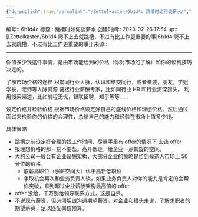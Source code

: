 ```yaml
---
{"dg-publish":true,"permalink":"/Zettelkasten/6b1d4c 跳槽时如何谈薪水/","dgPassFrontmatter":true}
---
```


编号:: 6b1d4c
标题:: 跳槽时如何谈薪水
创建时间:: 2023-02-26 17:54
up:: [[Zettelkasten/6b1d4 爬不上去就跳槽，不过有比工作更重要的事\|6b1d4 爬不上去就跳槽，不过有比工作更重要的事]]
来源:: 

---

你值多少钱这件事情，是由市场能给到的价格（你对市场的了解）和你的谈判技巧决定的。

了解市场价格的途径
积累同行业人脉，认识和结交同行，或者亲戚，朋友，学姐学长，老师等人脉资源 链接行业薪酬专家，比如同行业 HR 和行业资深猎头。 利用搜索渠道，比如前程无忧，智联招聘，知乎等等……

设定价格并检验价格
根据市场价格设定好自己的底线价格和理想价格。然后通过面试来检验你的价格的合理性，总结自己的能力和经验在市场上值多少钱。

具体策略
- 跳槽之前设定好合理的找工作时间，尽量手里有 offer的情况下 去谈 offer
- 报理想价格的那一刻不要怂。高开低走，给企业一点斡旋的空间。
- 大的公司一般会有企业薪酬架构，大部分企业的策略是给到候选人市场上 50 分位的价格。
	- 底薪高职位（涨薪空间大）优于高新低职位
	- 争取机会再次和业务负责人谈，如果业务负责人对你的能力是肯定的会帮你突破，拿到超过企业薪酬架构最高值的 offer
- offer 没给，千万别给领导联系方式，这是自杀。
- 不说现有薪资，但必须坦诚沟通期望薪资。对企业和猎头来说，了解求职者的期望薪资，足以匹配岗位预算。



